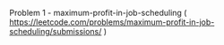 Problem 1 - maximum-profit-in-job-scheduling ( https://leetcode.com/problems/maximum-profit-in-job-scheduling/submissions/ )
